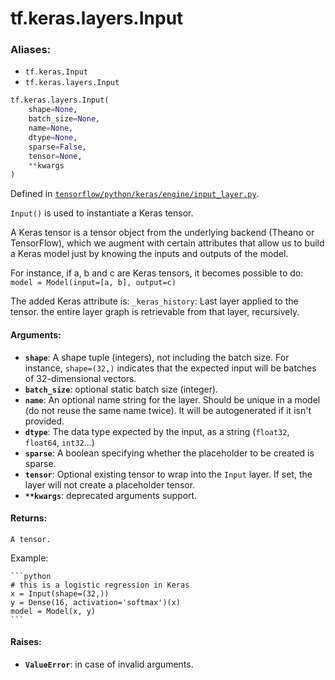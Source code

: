 <div itemscope itemtype="http://developers.google.com/ReferenceObject">
<meta itemprop="name" content="tf.keras.layers.Input" />
<meta itemprop="path" content="Stable" />
</div>

# tf.keras.layers.Input

### Aliases:

* `tf.keras.Input`
* `tf.keras.layers.Input`

``` python
tf.keras.layers.Input(
    shape=None,
    batch_size=None,
    name=None,
    dtype=None,
    sparse=False,
    tensor=None,
    **kwargs
)
```



Defined in [`tensorflow/python/keras/engine/input_layer.py`](/code/stable/tensorflow/python/keras/engine/input_layer.py).

`Input()` is used to instantiate a Keras tensor.

A Keras tensor is a tensor object from the underlying backend
(Theano or TensorFlow), which we augment with certain
attributes that allow us to build a Keras model
just by knowing the inputs and outputs of the model.

For instance, if a, b and c are Keras tensors,
it becomes possible to do:
`model = Model(input=[a, b], output=c)`

The added Keras attribute is:
    `_keras_history`: Last layer applied to the tensor.
        the entire layer graph is retrievable from that layer,
        recursively.

#### Arguments:

* <b>`shape`</b>: A shape tuple (integers), not including the batch size.
        For instance, `shape=(32,)` indicates that the expected input
        will be batches of 32-dimensional vectors.
* <b>`batch_size`</b>: optional static batch size (integer).
* <b>`name`</b>: An optional name string for the layer.
        Should be unique in a model (do not reuse the same name twice).
        It will be autogenerated if it isn't provided.
* <b>`dtype`</b>: The data type expected by the input, as a string
        (`float32`, `float64`, `int32`...)
* <b>`sparse`</b>: A boolean specifying whether the placeholder
        to be created is sparse.
* <b>`tensor`</b>: Optional existing tensor to wrap into the `Input` layer.
        If set, the layer will not create a placeholder tensor.
* <b>`**kwargs`</b>: deprecated arguments support.


#### Returns:

    A tensor.

Example:

    ```python
    # this is a logistic regression in Keras
    x = Input(shape=(32,))
    y = Dense(16, activation='softmax')(x)
    model = Model(x, y)
    ```


#### Raises:

* <b>`ValueError`</b>: in case of invalid arguments.